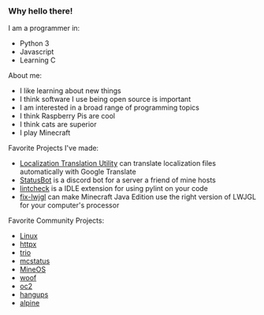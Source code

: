 ### Why hello there!

I am a programmer in:
- Python 3
- Javascript
- Learning C

About me:
- I like learning about new things
- I think software I use being open source is important
- I am interested in a broad range of programming topics
- I think Raspberry Pis are cool
- I think cats are superior
- I play Minecraft

Favorite Projects I've made:
- [Localization Translation Utility](https://github.com/CoolCat467/Localization-Translation-Utility) can translate localization files automatically with Google Translate
- [StatusBot](https://github.com/CoolCat467/StatusBot) is a discord bot for a server a friend of mine hosts
- [lintcheck](https://github.com/CoolCat467/lintcheck) is a IDLE extension for using pylint on your code
- [fix-lwjgl](https://github.com/CoolCat467/fix-lwjgl) can make Minecraft Java Edition use the right version of LWJGL for your computer's processor

Favorite Community Projects:
- [Linux](https://github.com/torvalds/linux)
- [httpx](https://github.com/encode/httpx)
- [trio](https://github.com/python-trio/trio)
- [mcstatus](https://github.com/py-mine/mcstatus)
- [MineOS](https://github.com/IgorTimofeev/MineOS)
- [woof](https://github.com/simon-budig/woof)
- [oc2](https://github.com/fnuecke/oc2)
- [hangups](https://github.com/tdryer/hangups)
- [alpine](https://repo.or.cz/alpine.git)
